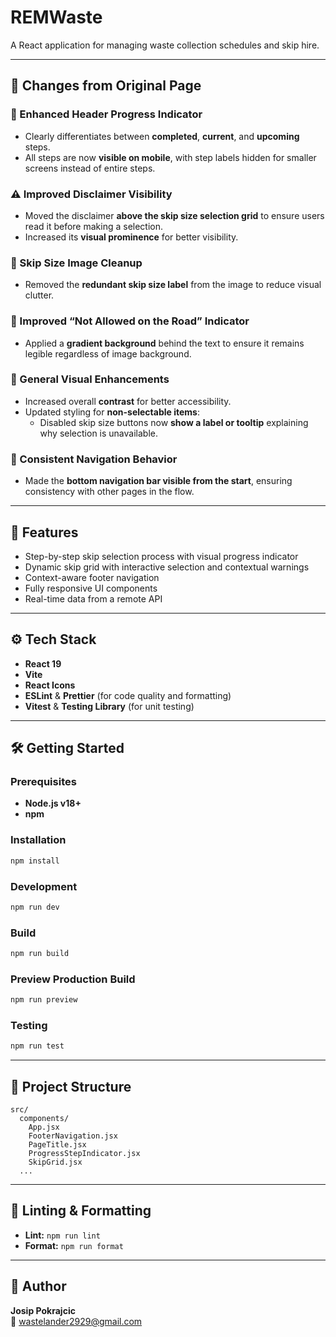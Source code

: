 # REMWaste

A React application for managing waste collection schedules and skip hire.

---

## 📝 Changes from Original Page

### 🔄 Enhanced Header Progress Indicator

- Clearly differentiates between **completed**, **current**, and **upcoming** steps.
- All steps are now **visible on mobile**, with step labels hidden for smaller screens instead of entire steps.

### ⚠️ Improved Disclaimer Visibility

- Moved the disclaimer **above the skip size selection grid** to ensure users read it before making a selection.
- Increased its **visual prominence** for better visibility.

### 🧹 Skip Size Image Cleanup

- Removed the **redundant skip size label** from the image to reduce visual clutter.

### 🚫 Improved “Not Allowed on the Road” Indicator

- Applied a **gradient background** behind the text to ensure it remains legible regardless of image background.

### 🎨 General Visual Enhancements

- Increased overall **contrast** for better accessibility.
- Updated styling for **non-selectable items**:
  - Disabled skip size buttons now **show a label or tooltip** explaining why selection is unavailable.

### 🧭 Consistent Navigation Behavior

- Made the **bottom navigation bar visible from the start**, ensuring consistency with other pages in the flow.

---

## 🚀 Features

- Step-by-step skip selection process with visual progress indicator
- Dynamic skip grid with interactive selection and contextual warnings
- Context-aware footer navigation
- Fully responsive UI components
- Real-time data from a remote API

---

## ⚙️ Tech Stack

- **React 19**
- **Vite**
- **React Icons**
- **ESLint** & **Prettier** (for code quality and formatting)
- **Vitest** & **Testing Library** (for unit testing)

---

## 🛠 Getting Started

### Prerequisites

- **Node.js v18+**
- **npm**

### Installation

```bash
npm install
```

### Development

```bash
npm run dev
```

### Build

```bash
npm run build
```

### Preview Production Build

```bash
npm run preview
```

### Testing

```bash
npm run test
```

---

## 📁 Project Structure

```
src/
  components/
    App.jsx
    FooterNavigation.jsx
    PageTitle.jsx
    ProgressStepIndicator.jsx
    SkipGrid.jsx
  ...
```

---

## 🧹 Linting & Formatting

- **Lint:** `npm run lint`
- **Format:** `npm run format`

---

## 👤 Author

**Josip Pokrajcic**  
📧 wastelander2929@gmail.com
